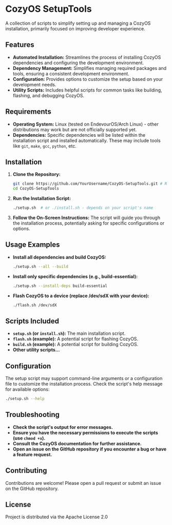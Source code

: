 # CozyOS SetupTools

A collection of scripts to simplify setting up and managing a CozyOS installation, primarily focused on improving developer experience.

## Features

* **Automated Installation:** Streamlines the process of installing CozyOS dependencies and configuring the development environment.
* **Dependency Management:**  Simplifies managing required packages and tools, ensuring a consistent development environment.
* **Configuration:**  Provides options to customize the setup based on your development needs.
* **Utility Scripts:** Includes helpful scripts for common tasks like building, flashing, and debugging CozyOS.

## Requirements

* **Operating System:**  Linux (tested on EndevourOS/Arch Linux) - other distributions may work but are not officially supported yet.
* **Dependencies:**  Specific dependencies will be listed within the installation script and installed automatically.  These may include tools like `git`, `make`, `gcc`, `python`, etc.

## Installation

1. **Clone the Repository:**

   ```bash
   git clone https://github.com/YourUsername/CozyOS-SetupTools.git # Replace with the actual repository URL
   cd CozyOS-SetupTools
   ```

2. **Run the Installation Script:**

   ```bash
   ./setup.sh  # or ./install.sh - depends on your script's name
   ```

3. **Follow the On-Screen Instructions:** The script will guide you through the installation process, potentially asking for specific configurations or options.


## Usage Examples


* **Install all dependencies and build CozyOS:**
   ```bash
   ./setup.sh --all --build
   ```

* **Install only specific dependencies (e.g., build-essential):**
   ```bash
   ./setup.sh --install-deps build-essential
   ```

* **Flash CozyOS to a device (replace /dev/sdX with your device):**
   ```bash
   ./flash.sh /dev/sdX
   ```


## Scripts Included

* **`setup.sh` (or `install.sh`):**  The main installation script.
* **`flash.sh` (example):** A potential script for flashing CozyOS.
* **`build.sh` (example):** A potential script for building CozyOS.
* **Other utility scripts...**


## Configuration

The setup script may support command-line arguments or a configuration file to customize the installation process. Check the script's help message for available options:

```bash
./setup.sh --help
```



## Troubleshooting


* **Check the script's output for error messages.**
* **Ensure you have the necessary permissions to execute the scripts (use `chmod +x`).**
* **Consult the CozyOS documentation for further assistance.**
* **Open an issue on the GitHub repository if you encounter a bug or have a feature request.**


## Contributing


Contributions are welcome!  Please open a pull request or submit an issue on the GitHub repository.


## License
Project is distributed via the Apache License 2.0
